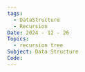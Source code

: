 ```yaml
---
tags:
  - DataStructure
  - Recursion
Date: 2024 - 12 - 26
Topics:
  - recursion tree
Subject: Data Structure
Code:
---
```

